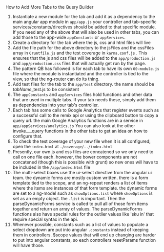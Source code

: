 How to Add More Tabs to the Query Builder

1. Instantiate a new module for the tab and add it as a dependency to the main angular app module in `app/app.js` your controller and tab-specific services/constants/directives should be added to that specific module. If you need any of the above that will also be used in other tabs, you can add those to the app-wide `appConstants` or `appServices`.
1. Create a directory for the tab where the js, css and html files will live
1. Add the file path for the above directory to the jsFiles and the cssFiles array in `Gruntfile.js` and the test coverage in `karma.conf.js` . This ensures that the js and css files will be added to the `app/production.js` and `app/production.css` files that will actually get run by the page.
1. The pattern QB has followed is for each tab to have its own `00-module.js` file where the module is instantiated and the controller is tied to the view, so that the ng-router can do its thing.
1. Add test files for the tab to the `app/test` directory. the name should be *tabName*_test.js to be consistent
1. The `appConstants` and `appServices` files hold functions and other data that are used in multiple tabs. If your tab needs these, simply add them as dependencies into your tab's controller.
1. Each tab has some calls to Google Analytics that register events such as a successful call to the remix api or using the clipboard button to copy a query url. the main Google Analytics functions are in a service in `app/appServices/analytics.js` You can also look at the other invoke___query functions in the other tabs to get an idea on how to configure that.
1. To check the test coverage of your new file when it is all configured, open the `index.html` at `./coverage/../index.html`
1. Presently, our own js and css files are concatened so we only need to call on one file each. however, the bower components are not concatened (though this is possible with grunt) so new ones will have to be included in the `/app/index.html` file
1. The multi-select boxes use the ui-select directive from the angular ui team. the dynamic forms are mostly custom written. there is a form template tied to the scope, and an ng-repeat renders a list of items where the items are instances of that form template. the dynamic forms are set to a ng-model such as `showOptions.list` where `showOptions` is set as an empty object. the `.list` is important.  Then the parseDynamicForms service is called to pull all of those form items together and return an array of values. The parseDynamicForms functions also have special rules for the outlier values like 'sku in' that require special syntax in the api.
1. Whenever possible, constants such as a list of values to populate a select dropdown are put into angular `.constants` instead of keeping them in controllers. $scope values that will end up changing are harder to put into angular constants, so each controllers resetParams function will have those.